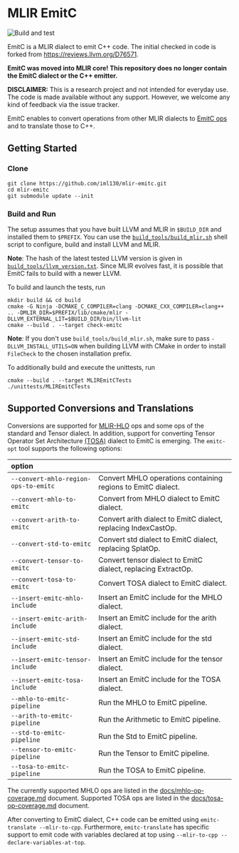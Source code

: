 # MLIR EmitC

![Build and test](https://github.com/iml130/mlir-emitc/workflows/Build%20and%20test/badge.svg)

EmitC is a MLIR dialect to emit C++ code. The initial checked in code is forked from https://reviews.llvm.org/D76571.

**EmitC was moved into MLIR core! This repository does no longer contain the EmitC dialect or the C++ emitter.**

**DISCLAIMER:** This is a research project and not intended for everyday use. The code is made available without any support. However, we welcome any kind of feedback via the issue tracker.

EmitC enables to convert operations from other MLIR dialects to [EmitC ops](https://mlir.llvm.org/docs/Dialects/EmitC/) and to translate those to C++.


## Getting Started
### Clone

```shell
git clone https://github.com/iml130/mlir-emitc.git
cd mlir-emitc
git submodule update --init
```

### Build and Run

The setup assumes that you have built LLVM and MLIR in `$BUILD_DIR` and installed them to `$PREFIX`. You can use the [`build_tools/build_mlir.sh`](https://github.com/iml130/mlir-emitc/blob/main/build_tools/build_mlir.sh) shell script to configure, build and install LLVM and MLIR.

**Note**: The hash of the latest tested LLVM version is given in [`build_tools/llvm_version.txt`](https://github.com/iml130/mlir-emitc/blob/main/build_tools/llvm_version.txt). Since MLIR evolves fast, it is possible that EmitC fails to build with a newer LLVM.

To build and launch the tests, run
```shell
mkdir build && cd build
cmake -G Ninja -DCMAKE_C_COMPILER=clang -DCMAKE_CXX_COMPILER=clang++ .. -DMLIR_DIR=$PREFIX/lib/cmake/mlir -DLLVM_EXTERNAL_LIT=$BUILD_DIR/bin/llvm-lit
cmake --build . --target check-emitc
```

**Note**: If you don't use `build_tools/build_mlir.sh`, make sure to pass `-DLLVM_INSTALL_UTILS=ON` when building LLVM with CMake in order to install `FileCheck` to the chosen installation prefix.

To additionally build and execute the unittests, run
```shell
cmake --build . --target MLIREmitCTests
./unittests/MLIREmitCTests
```


## Supported Conversions and Translations

Conversions are supported for [MLIR-HLO](https://github.com/tensorflow/mlir-hlo) ops and some ops of the standard and Tensor dialect.
In addition, support for converting Tensor Operator Set Architecture [(TOSA)](https://mlir.llvm.org/docs/Dialects/TOSA/) dialect to EmitC is emerging.
The `emitc-opt` tool supports the following options:

| option                                   |                                                                          |
| :--------------------------------------- |:------------------------------------------------------------------------ |
| `--convert-mhlo-region-ops-to-emitc `    | Convert MHLO operations containing regions to EmitC dialect.             |
| `--convert-mhlo-to-emitc `               | Convert from MHLO dialect to EmitC dialect.                              |
| `--convert-arith-to-emitc `              | Convert arith dialect to EmitC dialect, replacing IndexCastOp.           |
| `--convert-std-to-emitc `                | Convert std dialect to EmitC dialect, replacing SplatOp.                 |
| `--convert-tensor-to-emitc `             | Convert tensor dialect to EmitC dialect, replacing ExtractOp.            |
| `--convert-tosa-to-emitc `               | Convert TOSA dialect to EmitC dialect.                                   |
| `--insert-emitc-mhlo-include`            | Insert an EmitC include for the MHLO dialect.                            |
| `--insert-emitc-arith-include`           | Insert an EmitC include for the arith dialect.                           |
| `--insert-emitc-std-include`             | Insert an EmitC include for the std dialect.                             |
| `--insert-emitc-tensor-include`          | Insert an EmitC include for the tensor dialect.                          |
| `--insert-emitc-tosa-include`            | Insert an EmitC include for the TOSA dialect.                            |
| `--mhlo-to-emitc-pipeline`               | Run the MHLO to EmitC pipeline.                                          |
| `--arith-to-emitc-pipeline`              | Run the Arithmetic to EmitC pipeline.                                    |
| `--std-to-emitc-pipeline`                | Run the Std to EmitC pipeline.                                           |
| `--tensor-to-emitc-pipeline`             | Run the Tensor to EmitC pipeline.                                        |
| `--tosa-to-emitc-pipeline`               | Run the TOSA to EmitC pipeline.                                          |

The currently supported MHLO ops are listed in the [docs/mhlo-op-coverage.md](docs/mhlo-op-coverage.md) document.
Supported TOSA ops are listed in the [docs/tosa-op-coverage.md](docs/tosa-op-coverage.md) document.

After converting to EmitC dialect, C++ code can be emitted using `emitc-translate --mlir-to-cpp`.
Furthermore, `emitc-translate` has specific support to emit code with variables declared at top using `--mlir-to-cpp --declare-variables-at-top`.
